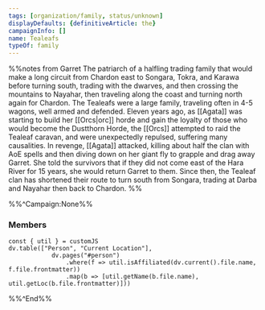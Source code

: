 ```yaml
---
tags: [organization/family, status/unknown]
displayDefaults: {definitiveArticle: the}
campaignInfo: []
name: Tealeafs
typeOf: family
---
```


%%notes from Garret
The patriarch of a halfling trading family that would make a long circuit from Chardon east to Songara, Tokra, and Karawa before turning south, trading with the dwarves, and then crossing the mountains to Nayahar, then traveling along the coast and turning north again for Chardon. The Tealeafs were a large family, traveling often in 4-5 wagons, well armed and defended. Eleven years ago, as [[Agata]] was starting to build her [[Orcs|orc]] horde and gain the loyalty of those who would become the Dustthorn Horde, the [[Orcs]] attempted to raid the Tealeaf caravan, and were unexpectedly repulsed, suffering many causalities. In revenge, [[Agata]] attacked, killing about half the clan with AoE spells and then diving down on her giant fly to grapple and drag away Garret. She told the survivors that if they did not come east of the Hara River for 15 years, she would return Garret to them. Since then, the Tealeaf clan has shortened their route to turn south from Songara, trading at Darba and Nayahar then back to Chardon.
%%


%%^Campaign:None%%
### Members

```dataviewjs
const { util } = customJS
dv.table(["Person", "Current Location"], 
			dv.pages("#person")
				.where(f => util.isAffiliated(dv.current().file.name, f.file.frontmatter))
				.map(b => [util.getName(b.file.name), util.getLoc(b.file.frontmatter)]))
```
%%^End%%